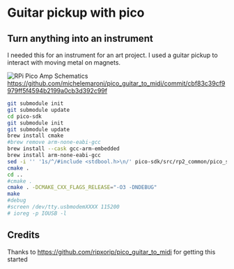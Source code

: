 # Guitar pickup with pico

## Turn anything into an instrument

I needed this for an instrument for an art project. I used a guitar pickup to interact with moving metal on magnets.

![RPi Pico Amp Schematics](https://github.com/user-attachments/assets/443ece3e-96ee-4f5c-9202-811b5c025777)
https://github.com/michelemaroni/pico_guitar_to_midi/commit/cbf83c39cf9979ff5f4594b2199a0cb3d392c99f


```sh
git submodule init
git submodule update
cd pico-sdk
git submodule init
git submodule update
brew install cmake
#brew remove arm-none-eabi-gcc
brew install --cask gcc-arm-embedded
brew install arm-none-eabi-gcc
sed -i '' '1s/^/#include <stdbool.h>\n/' pico-sdk/src/rp2_common/pico_stdio_usb/stdio_usb.c
cmake .
cd ..
#cmake .
cmake . -DCMAKE_CXX_FLAGS_RELEASE="-O3 -DNDEBUG"
make
#debug
#screen /dev/tty.usbmodemXXXX 115200
# ioreg -p IOUSB -l
```

## Credits

Thanks to https://github.com/ripxorip/pico_guitar_to_midi for getting this started
